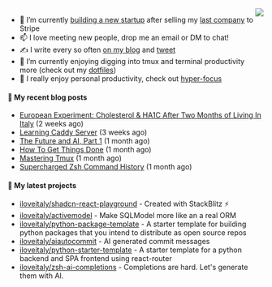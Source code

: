 <img align="right" src="https://github-readme-stats.vercel.app/api?username=iloveitaly&show_icons=true&text_color=718096&hide_title=true"/>

- 🔭 I’m currently [building a new startup](https://mikebian.co/bye-stripe-on-to-the-next-adventure/) after selling my [last company](https://suitesync.io) to Stripe
- 📫 I love meeting new people, drop me an email or DM to chat!
- ✍️ I write every so often [on my blog](http://mikebian.co/) and [tweet](https://twitter.com/mike_bianco)
- 🌱 I’m currently enjoying digging into tmux and terminal productivity more (check out my [dotfiles](https://github.com/iloveitaly/dotfiles))
- 💬 I really enjoy personal productivity, check out [hyper-focus](https://github.com/iloveitaly/hyper-focus)

#### 📜 My recent blog posts


- [European Experiment: Cholesterol &amp; HA1C After Two Months of Living In Italy](https://mikebian.co/european-experiment-cholesterol-ha1c-after-two-months-of-living-in-italy/) (2 weeks ago)
- [Learning Caddy Server](https://mikebian.co/learning-caddy-server/) (3 weeks ago)
- [The Future and AI, Part 1](https://mikebian.co/the-future-and-ai-part-1/) (1 month ago)
- [How To Get Things Done](https://mikebian.co/how-to-get-things-done/) (1 month ago)
- [Mastering Tmux](https://mikebian.co/mastering-tmux/) (1 month ago)
- [Supercharged Zsh Command History](https://mikebian.co/supercharged-zsh-command-history/) (1 month ago)

#### 🌱 My latest projects


- [iloveitaly/shadcn-react-playground](https://github.com/iloveitaly/shadcn-react-playground) - Created with StackBlitz ⚡️
- [iloveitaly/activemodel](https://github.com/iloveitaly/activemodel) - Make SQLModel more like an a real ORM
- [iloveitaly/python-package-template](https://github.com/iloveitaly/python-package-template) - A starter template for building python packages that you intend to distribute as open source repos
- [iloveitaly/aiautocommit](https://github.com/iloveitaly/aiautocommit) - AI generated commit messages
- [iloveitaly/python-starter-template](https://github.com/iloveitaly/python-starter-template) - A starter template for a python backend and SPA frontend using react-router
- [iloveitaly/zsh-ai-completions](https://github.com/iloveitaly/zsh-ai-completions) - Completions are hard. Let&#39;s generate them with AI.



